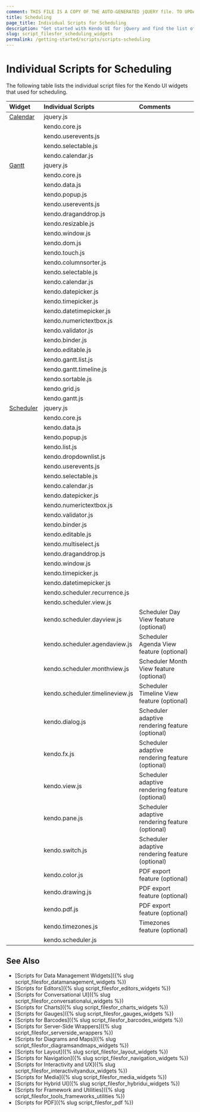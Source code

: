 ```yaml
---
comment: THIS FILE IS A COPY OF THE AUTO-GENERATED jQUERY file. TO UPDATE THE CONTENT, COPY THE NEW DEPENDENCIES FROM THE RELEVANT jQUERY FILE.
title: Scheduling
page_title: Individual Scripts for Scheduling
description: "Get started with Kendo UI for jQuery and find the list of required script files for the Kendo UI Scheduling"
slug: script_filesfor_scheduling_widgets
permalink: /getting-started/scripts/scripts-scheduling
---
```


# Individual Scripts for Scheduling

The following table lists the individual script files for the Kendo UI widgets that used for scheduling.&nbsp;&nbsp;

| Widget | Individual Scripts | Comments |
| :---   | :---         | :---     |
| [Calendar](https://demos.telerik.com/kendo-ui/calendar/index) | jquery.js | |
| | kendo.core.js | |
| | kendo.userevents.js | |
| | kendo.selectable.js | |
| | kendo.calendar.js | |
| [Gantt](https://demos.telerik.com/kendo-ui/gantt/index) | jquery.js | |
| | kendo.core.js | |
| | kendo.data.js | |
| | kendo.popup.js | |
| | kendo.userevents.js | |
| | kendo.draganddrop.js | |
| | kendo.resizable.js | |
| | kendo.window.js | |
| | kendo.dom.js | |
| | kendo.touch.js | |
| | kendo.columnsorter.js | |
| | kendo.selectable.js | |
| | kendo.calendar.js | |
| | kendo.datepicker.js | |
| | kendo.timepicker.js | |
| | kendo.datetimepicker.js | |
| | kendo.numerictextbox.js | |
| | kendo.validator.js | |
| | kendo.binder.js | |
| | kendo.editable.js | |
| | kendo.gantt.list.js | |
| | kendo.gantt.timeline.js | |
| | kendo.sortable.js | |
| | kendo.grid.js | |
| | kendo.gantt.js | |
| [Scheduler](https://demos.telerik.com/kendo-ui/scheduler/index) | jquery.js | |
| | kendo.core.js | |
| | kendo.data.js | |
| | kendo.popup.js | |
| | kendo.list.js | |
| | kendo.dropdownlist.js | |
| | kendo.userevents.js | |
| | kendo.selectable.js | |
| | kendo.calendar.js | |
| | kendo.datepicker.js | |
| | kendo.numerictextbox.js | |
| | kendo.validator.js | |
| | kendo.binder.js | |
| | kendo.editable.js | |
| | kendo.multiselect.js | |
| | kendo.draganddrop.js | |
| | kendo.window.js | |
| | kendo.timepicker.js | |
| | kendo.datetimepicker.js | |
| | kendo.scheduler.recurrence.js | |
| | kendo.scheduler.view.js | |
| | kendo.scheduler.dayview.js | Scheduler Day View feature (optional) |
| | kendo.scheduler.agendaview.js | Scheduler Agenda View feature (optional) |
| | kendo.scheduler.monthview.js | Scheduler Month View feature (optional) |
| | kendo.scheduler.timelineview.js | Scheduler Timeline View feature (optional) |
| | kendo.dialog.js | Scheduler adaptive rendering feature (optional) |
| | kendo.fx.js | Scheduler adaptive rendering feature (optional) |
| | kendo.view.js | Scheduler adaptive rendering feature (optional) |
| | kendo.pane.js | Scheduler adaptive rendering feature (optional) |
| | kendo.switch.js | Scheduler adaptive rendering feature (optional) |
| | kendo.color.js | PDF export feature (optional) |
| | kendo.drawing.js | PDF export feature (optional) |
| | kendo.pdf.js | PDF export feature (optional) |
| | kendo.timezones.js | Timezones feature (optional) |
| | kendo.scheduler.js | |

## See Also

+ [Scripts for Data Management Widgets]({% slug script_filesfor_datamanagement_widgets %})
+ [Scripts for Editors]({% slug script_filesfor_editors_widgets %})
+ [Scripts for Conversational UI]({% slug script_filesfor_conversationalui_widgets %})
+ [Scripts for Charts]({% slug script_filesfor_charts_widgets %})
+ [Scripts for Gauges]({% slug script_filesfor_gauges_widgets %})
+ [Scripts for Barcodes]({% slug script_filesfor_barcodes_widgets %})
+ [Scripts for Server-Side Wrappers]({% slug script_filesfor_serverside_wrappers %})
+ [Scripts for Diagrams and Maps]({% slug script_filesfor_diagramsandmaps_widgets %})
+ [Scripts for Layout]({% slug script_filesfor_layout_widgets %})
+ [Scripts for Navigation]({% slug script_filesfor_navigation_widgets %})
+ [Scripts for Interactivity and UX]({% slug script_filesfor_interactivityandux_widgets %})
+ [Scripts for Media]({% slug script_filesfor_media_widgets %})
+ [Scripts for Hybrid UI]({% slug script_filesfor_hybridui_widgets %})
+ [Scripts for Framework and Utilities]({% slug script_filesfor_tools_frameworks_utilities %})
+ [Scripts for PDF]({% slug script_filesfor_pdf %})
